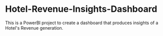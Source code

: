 # Hotel-Revenue-Insights-Dashboard
This is a PowerBI project to create a dashboard that produces insights of a Hotel's Revenue generation.

